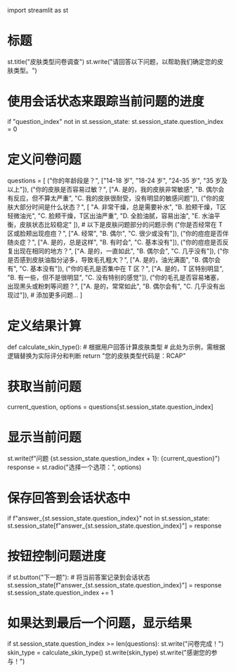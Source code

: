 import streamlit as st

# 标题
st.title("皮肤类型问卷调查")
st.write("请回答以下问题，以帮助我们确定您的皮肤类型。")

# 使用会话状态来跟踪当前问题的进度
if "question_index" not in st.session_state:
    st.session_state.question_index = 0

# 定义问卷问题
questions = [
    ("你的年龄段是？", ["14-18 岁", "18-24 岁", "24-35 岁", "35 岁及以上"]),
    ("你的皮肤是否容易过敏？", ["A. 是的，我的皮肤非常敏感", "B. 偶尔会有反应，但不算太严重", "C. 我的皮肤很耐受，没有明显的敏感问题"]),
    ("你的皮肤大部分时间是什么状态？", [
        "A. 非常干燥，总是需要补水",
        "B. 脸颊干燥，T区轻微油光",
        "C. 脸颊干燥，T区出油严重",
        "D. 全脸油腻，容易出油",
        "E. 水油平衡，皮肤状态比较稳定"
    ]),
    # 以下是皮肤问题部分的问题示例
    ("你是否经常在 T 区或脸颊出现痘痘？", ["A. 经常", "B. 偶尔", "C. 很少或没有"]),
    ("你的痘痘是否伴随炎症？", ["A. 是的，总是这样", "B. 有时会", "C. 基本没有"]),
    ("你的痘痘是否反复出现在相同的地方？", ["A. 是的，一直如此", "B. 偶尔会", "C. 几乎没有"]),
    ("你是否感到皮肤油脂分泌多，导致毛孔粗大？", ["A. 是的，油光满面", "B. 偶尔会有", "C. 基本没有"]),
    ("你的毛孔是否集中在 T 区？", ["A. 是的，T 区特别明显", "B. 有一些，但不是很明显", "C. 没有特别的感觉"]),
    ("你的毛孔是否容易堵塞，出现黑头或粉刺等问题？", ["A. 是的，常常如此", "B. 偶尔会有", "C. 几乎没有出现过"]),
    # 添加更多问题...
]

# 定义结果计算
def calculate_skin_type():
    # 根据用户回答计算皮肤类型
    # 此处为示例，需根据逻辑替换为实际评分和判断
    return "您的皮肤类型代码是：RCAP"

# 获取当前问题
current_question, options = questions[st.session_state.question_index]

# 显示当前问题
st.write(f"问题 {st.session_state.question_index + 1}: {current_question}")
response = st.radio("选择一个选项：", options)

# 保存回答到会话状态中
if f"answer_{st.session_state.question_index}" not in st.session_state:
    st.session_state[f"answer_{st.session_state.question_index}"] = response

# 按钮控制问题进度
if st.button("下一题"):
    # 将当前答案记录到会话状态
    st.session_state[f"answer_{st.session_state.question_index}"] = response
    st.session_state.question_index += 1

# 如果达到最后一个问题，显示结果
if st.session_state.question_index >= len(questions):
    st.write("问卷完成！")
    skin_type = calculate_skin_type()
    st.write(skin_type)
    st.write("感谢您的参与！")
